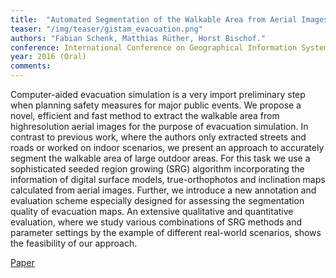 ```yaml
---
title:  "Automated Segmentation of the Walkable Area from Aerial Images for Evacuation Simulation"
teaser: "/img/teaser/gistam_evacuation.png"
authors: "Fabian Schenk, Matthias Rüther, Horst Bischof."
conference: International Conference on Geographical Information Systems Theory, Applications and Management (GISTAM)
year: 2016 (Oral)
comments: 
---
```


Computer-aided evacuation simulation is a very import preliminary step when planning safety measures for major public events. We propose a novel, efficient and fast method to extract the walkable area from highresolution aerial images for the purpose of evacuation simulation. In contrast to previous work, where the authors only extracted streets and roads or worked on indoor scenarios, we present an approach to accurately segment the walkable area of large outdoor areas. For this task we use a sophisticated seeded region growing (SRG) algorithm incorporating the information of digital surface models, true-orthophotos and inclination maps calculated from aerial images. Further, we introduce a new annotation and evaluation scheme especially designed for assessing the segmentation quality of evacuation maps. An extensive qualitative and quantitative evaluation, where we study various combinations of SRG methods and parameter settings by the example of different real-world scenarios, shows the feasibility of our approach.


[Paper](https://doi.org/10.5220/0005868601250135)
